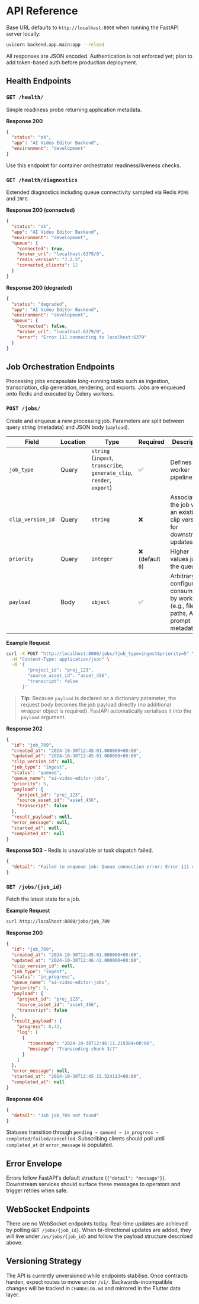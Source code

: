 # API Reference

Base URL defaults to `http://localhost:8000` when running the FastAPI server locally:

```bash
uvicorn backend.app.main:app --reload
```

All responses are JSON encoded. Authentication is not enforced yet; plan to add token-based auth before production deployment.

## Health Endpoints

### `GET /health/`

Simple readiness probe returning application metadata.

**Response 200**

```json
{
  "status": "ok",
  "app": "AI Video Editor Backend",
  "environment": "development"
}
```

Use this endpoint for container orchestrator readiness/liveness checks.

### `GET /health/diagnostics`

Extended diagnostics including queue connectivity sampled via Redis `PING` and `INFO`.

**Response 200 (connected)**

```json
{
  "status": "ok",
  "app": "AI Video Editor Backend",
  "environment": "development",
  "queue": {
    "connected": true,
    "broker_url": "localhost:6379/0",
    "redis_version": "7.2.5",
    "connected_clients": 12
  }
}
```

**Response 200 (degraded)**

```json
{
  "status": "degraded",
  "app": "AI Video Editor Backend",
  "environment": "development",
  "queue": {
    "connected": false,
    "broker_url": "localhost:6379/0",
    "error": "Error 111 connecting to localhost:6379"
  }
}
```

## Job Orchestration Endpoints

Processing jobs encapsulate long-running tasks such as ingestion, transcription, clip generation, rendering, and exports. Jobs are enqueued onto Redis and executed by Celery workers.

### `POST /jobs/`

Create and enqueue a new processing job. Parameters are split between query string (metadata) and JSON body (`payload`).

| Field | Location | Type | Required | Description |
| --- | --- | --- | --- | --- |
| `job_type` | Query | `string` (`ingest`, `transcribe`, `generate_clip`, `render`, `export`) | ✅ | Defines the worker pipeline. |
| `clip_version_id` | Query | `string` | ❌ | Associates the job with an existing clip version for downstream updates. |
| `priority` | Query | `integer` | ❌ (default `0`) | Higher values jump the queue. |
| `payload` | Body | `object` | ✅ | Arbitrary configuration consumed by workers (e.g., file paths, AI prompt metadata). |

**Example Request**

```bash
curl -X POST "http://localhost:8000/jobs/?job_type=ingest&priority=5" \
  -H "Content-Type: application/json" \
  -d '{
        "project_id": "proj_123",
        "source_asset_id": "asset_456",
        "transcript": false
      }'
```

> **Tip:** Because `payload` is declared as a dictionary parameter, the request body becomes the job payload directly (no additional wrapper object is required). FastAPI automatically serialises it into the `payload` argument.

**Response 202**

```json
{
  "id": "job_789",
  "created_at": "2024-10-30T12:45:01.000000+00:00",
  "updated_at": "2024-10-30T12:45:01.000000+00:00",
  "clip_version_id": null,
  "job_type": "ingest",
  "status": "queued",
  "queue_name": "ai-video-editor-jobs",
  "priority": 5,
  "payload": {
    "project_id": "proj_123",
    "source_asset_id": "asset_456",
    "transcript": false
  },
  "result_payload": null,
  "error_message": null,
  "started_at": null,
  "completed_at": null
}
```

**Response 503** – Redis is unavailable or task dispatch failed.

```json
{
  "detail": "Failed to enqueue job: Queue connection error: Error 111 connecting to localhost:6379."
}
```

### `GET /jobs/{job_id}`

Fetch the latest state for a job.

**Example Request**

```bash
curl http://localhost:8000/jobs/job_789
```

**Response 200**

```json
{
  "id": "job_789",
  "created_at": "2024-10-30T12:45:01.000000+00:00",
  "updated_at": "2024-10-30T12:46:42.000000+00:00",
  "clip_version_id": null,
  "job_type": "ingest",
  "status": "in_progress",
  "queue_name": "ai-video-editor-jobs",
  "priority": 5,
  "payload": {
    "project_id": "proj_123",
    "source_asset_id": "asset_456",
    "transcript": false
  },
  "result_payload": {
    "progress": 0.42,
    "log": [
      {
        "timestamp": "2024-10-30T12:46:11.219384+00:00",
        "message": "Transcoding chunk 3/7"
      }
    ]
  },
  "error_message": null,
  "started_at": "2024-10-30T12:45:15.524113+00:00",
  "completed_at": null
}
```

**Response 404**

```json
{
  "detail": "Job job_789 not found"
}
```

Statuses transition through `pending → queued → in_progress → completed/failed/cancelled`. Subscribing clients should poll until `completed_at` or `error_message` is populated.

## Error Envelope

Errors follow FastAPI's default structure (`{"detail": "message"}`). Downstream services should surface these messages to operators and trigger retries when safe.

## WebSocket Endpoints

There are no WebSocket endpoints today. Real-time updates are achieved by polling `GET /jobs/{job_id}`. When bi-directional updates are added, they will live under `/ws/jobs/{job_id}` and follow the payload structure described above.

## Versioning Strategy

The API is currently unversioned while endpoints stabilise. Once contracts harden, expect routes to move under `/v1/`. Backwards-incompatible changes will be tracked in `CHANGELOG.md` and mirrored in the Flutter data layer.
